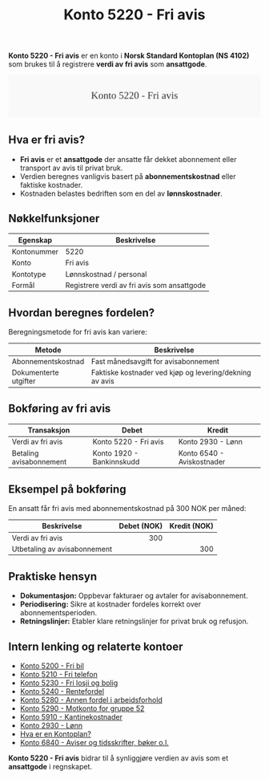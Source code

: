 ﻿---
title: "Konto 5220 - Fri avis"
seoTitle: "Konto 5220 | Fri avis | Ansattgode"
description: "Konto 5220 brukes til å føre verdien av fri avis som ansattgode. Lær om beregning, periodisering, bokføring og relaterte kontoer."
summary: "Kort innføring i konto 5220 for fri avis som ansattgode med eksempler på føring."
---

**Konto 5220 - Fri avis** er en konto i **Norsk Standard Kontoplan (NS 4102)** som brukes til å registrere **verdi av fri avis** som **ansattgode**.

![Illustrasjon av konto 5220 Fri avis](5220-fri-avis-image.svg)

## Hva er fri avis?

* **Fri avis** er et **ansattgode** der ansatte får dekket abonnement eller transport av avis til privat bruk.
* Verdien beregnes vanligvis basert på **abonnementskostnad** eller faktiske kostnader.
* Kostnaden belastes bedriften som en del av **lønnskostnader**.

## Nøkkelfunksjoner

| Egenskap      | Beskrivelse                                              |
|---------------|----------------------------------------------------------|
| Kontonummer   | 5220                                                     |
| Konto         | Fri avis                                                 |
| Kontotype     | Lønnskostnad / personal                                  |
| Formål        | Registrere verdi av fri avis som ansattgode              |

## Hvordan beregnes fordelen?

Beregningsmetode for fri avis kan variere:

| Metode               | Beskrivelse                                                      |
|----------------------|------------------------------------------------------------------|
| Abonnementskostnad   | Fast månedsavgift for avisabonnement                             |
| Dokumenterte utgifter| Faktiske kostnader ved kjøp og levering/dekning av avis          |

## Bokføring av fri avis

| Transaksjon               | Debet                     | Kredit                        |
|---------------------------|---------------------------|-------------------------------|
| Verdi av fri avis         | Konto 5220 - Fri avis     | Konto 2930 - Lønn             |
| Betaling avisabonnement   | Konto 1920 - Bankinnskudd | Konto 6540 - Aviskostnader    |

## Eksempel på bokføring

En ansatt får fri avis med abonnementskostnad på 300 NOK per måned:

| Beskrivelse                 | Debet (NOK) | Kredit (NOK) |
|-----------------------------|------------:|-------------:|
| Verdi av fri avis           |         300 |              |
| Utbetaling av avisabonnement|            |           300 |

## Praktiske hensyn

* **Dokumentasjon:** Oppbevar fakturaer og avtaler for avisabonnement.
* **Periodisering:** Sikre at kostnader fordeles korrekt over abonnementsperioden.
* **Retningslinjer:** Etabler klare retningslinjer for privat bruk og refusjon.

## Intern lenking og relaterte kontoer

* [Konto 5200 - Fri bil](/blogs/kontoplan/5200-fri-bil "Konto 5200 - Fri bil: Regnskapsføring av firmabil som ansattgode i Norsk kontoplan")
* [Konto 5210 - Fri telefon](/blogs/kontoplan/5210-fri-telefon "Konto 5210 - Fri telefon: Regnskapsføring av fri telefon som ansattgode i Norsk kontoplan")
* [Konto 5230 - Fri losji og bolig](/blogs/kontoplan/5230-fri-losji-og-bolig "Konto 5230 - Fri losji og bolig: Regnskapsføring av fri losji og bolig som ansattgode i Norsk kontoplan")
* [Konto 5240 - Rentefordel](/blogs/kontoplan/5240-rentefordel "Konto 5240 - Rentefordel: Regnskapsføring av rentefordel som ansattgode i Norsk kontoplan")
* [Konto 5280 - Annen fordel i arbeidsforhold](/blogs/kontoplan/5280-annen-fordel-i-arbeidsforhold "Konto 5280 - Annen fordel i arbeidsforhold: Regnskapsføring av øvrige ansattfordeler i Norsk kontoplan")
* [Konto 5290 - Motkonto for gruppe 52](/blogs/kontoplan/5290-motkonto-for-gruppe-52 "Konto 5290 - Motkonto for gruppe 52: Regnskapsføring av motkonto for gruppe 52 ansattgoder i Norsk kontoplan")
* [Konto 5910 - Kantinekostnader](/blogs/kontoplan/5910-kantinekostnader "Konto 5910 - Kantinekostnader")
* [Konto 2930 - Lønn](/blogs/kontoplan/2930-lonn "Konto 2930 - Lønn")
* [Hva er en Kontoplan?](/blogs/regnskap/hva-er-kontoplan "Hva er en Kontoplan? Komplett Guide til Kontoplaner i Norsk Regnskap")
* [Konto 6840 - Aviser og tidsskrifter, bøker o.l.](/blogs/kontoplan/6840-aviser-og-tidsskrifter-boker-o-l "Konto 6840 - Aviser og tidsskrifter, bøker o.l.: Kostnader til aviser, tidsskrifter og bøker")

**Konto 5220 - Fri avis** bidrar til å synliggjøre verdien av avis som et **ansattgode** i regnskapet.






